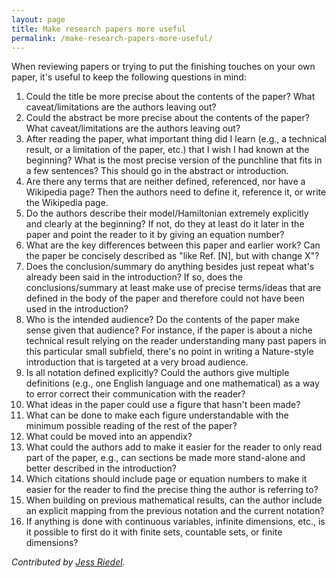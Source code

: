 ```yaml
---
layout: page
title: Make research papers more useful
permalink: /make-research-papers-more-useful/
---
```

When reviewing papers or trying to put the finishing touches on your own paper, it's useful to keep the following questions in mind:

1. Could the title be more precise about the contents of the paper?  What caveat/limitations are the authors leaving out?
2. Could the abstract be more precise about the contents of the paper? What caveat/limitations are the authors leaving out?
3. After reading the paper, what important thing did I learn (e.g., a technical result, or a limitation of the paper, etc.) that I wish I had known at the beginning?  What is the most precise version of the punchline that fits in a few sentences?  This should go in the abstract or introduction.
4. Are there any terms that are neither defined, referenced, nor have a Wikipedia page?  Then the authors need to define it, reference it, or write the Wikipedia page.
5. Do the authors describe their model/Hamiltonian extremely explicitly and clearly at the beginning?  If not, do they at least do it later in the paper and point the reader to it by giving an equation number?
6. What are the key differences between this paper and earlier work?  Can the paper be concisely described as "like Ref. \[N\], but with change X"?
7. Does the conclusion/summary do anything besides just repeat what's already been said in the introduction?  If so, does the conclusions/summary at least make use of precise terms/ideas that are defined in the body of the paper and therefore could not have been used in the introduction?
8. Who is the intended audience?  Do the contents of the paper make sense given that audience?  For instance, if the paper is about a niche technical result relying on the reader understanding many past papers in this particular small subfield, there's no point in writing a Nature-style introduction that is targeted at a very broad audience.
9. Is all notation defined explicitly?  Could the authors give multiple definitions (e.g., one English language and one mathematical) as a way to error correct their communication with the reader?
10. What ideas in the paper could use a figure that hasn't been made?
11. What can be done to make each figure understandable with the minimum possible reading of the rest of the paper?
12. What could be moved into an appendix?
13. What could the authors add to make it easier for the reader to only read part of the paper, e.g., can sections be made more stand-alone and better described in the introduction?
14. Which citations should include page or equation numbers to make it easier for the reader to find the precise thing the author is referring to?
15. When building on previous mathematical results, can the author include an explicit mapping from the previous notation and the current notation?
16. If anything is done with continuous variables, infinite dimensions, etc., is it possible to first do it with finite sets, countable sets, or finite dimensions?

*Contributed by [Jess Riedel](https://jessriedel.com).* 
